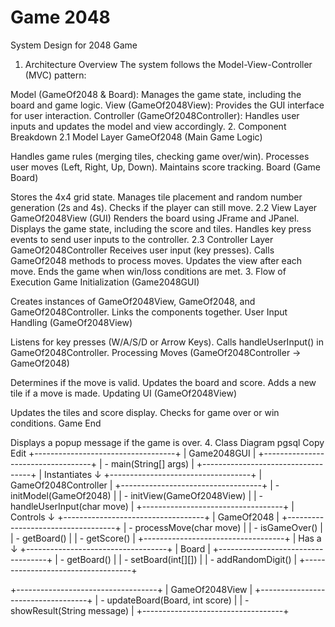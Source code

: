 # Game 2048

System Design for 2048 Game
1. Architecture Overview
The system follows the Model-View-Controller (MVC) pattern:

Model (GameOf2048 & Board): Manages the game state, including the board and game logic.
View (GameOf2048View): Provides the GUI interface for user interaction.
Controller (GameOf2048Controller): Handles user inputs and updates the model and view accordingly.
2. Component Breakdown
2.1 Model Layer
GameOf2048 (Main Game Logic)

Handles game rules (merging tiles, checking game over/win).
Processes user moves (Left, Right, Up, Down).
Maintains score tracking.
Board (Game Board)

Stores the 4x4 grid state.
Manages tile placement and random number generation (2s and 4s).
Checks if the player can still move.
2.2 View Layer
GameOf2048View (GUI)
Renders the board using JFrame and JPanel.
Displays the game state, including the score and tiles.
Handles key press events to send user inputs to the controller.
2.3 Controller Layer
GameOf2048Controller
Receives user input (key presses).
Calls GameOf2048 methods to process moves.
Updates the view after each move.
Ends the game when win/loss conditions are met.
3. Flow of Execution
Game Initialization (Game2048GUI)

Creates instances of GameOf2048View, GameOf2048, and GameOf2048Controller.
Links the components together.
User Input Handling (GameOf2048View)

Listens for key presses (W/A/S/D or Arrow Keys).
Calls handleUserInput() in GameOf2048Controller.
Processing Moves (GameOf2048Controller → GameOf2048)

Determines if the move is valid.
Updates the board and score.
Adds a new tile if a move is made.
Updating UI (GameOf2048View)

Updates the tiles and score display.
Checks for game over or win conditions.
Game End

Displays a popup message if the game is over.
4. Class Diagram
pgsql
Copy
Edit
+-----------------------------------+
|           Game2048GUI             |
+-----------------------------------+
| - main(String[] args)             |
+-----------------------------------+
         |  Instantiates
         ↓
+-----------------------------------+
|     GameOf2048Controller          |
+-----------------------------------+
| - initModel(GameOf2048)           |
| - initView(GameOf2048View)        |
| - handleUserInput(char move)      |
+-----------------------------------+
         | Controls
         ↓
+-----------------------------------+
|          GameOf2048               |
+-----------------------------------+
| - processMove(char move)          |
| - isGameOver()                    |
| - getBoard()                       |
| - getScore()                      |
+-----------------------------------+
         | Has a
         ↓
+-----------------------------------+
|             Board                 |
+-----------------------------------+
| - getBoard()                      |
| - setBoard(int[][])               |
| - addRandomDigit()                |
+-----------------------------------+

+-----------------------------------+
|         GameOf2048View            |
+-----------------------------------+
| - updateBoard(Board, int score)   |
| - showResult(String message)      |
+-----------------------------------+
